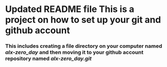 # Updated README file This is a project on how to set up your git and github account
### This includes creating a file directory on your computer named *alx-zero_day* and then moving it to your github account repository named *alx-zero_day.git*
